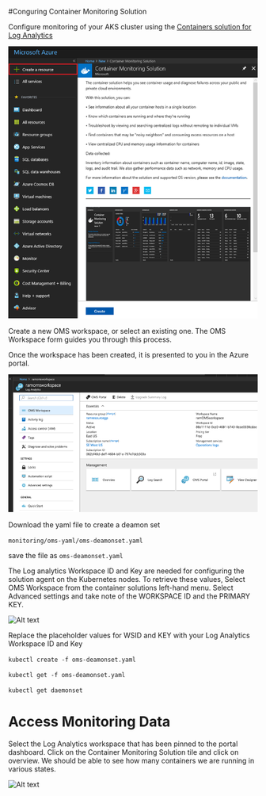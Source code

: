 #Conguring Container Monitoring Solution

Configure monitoring of your AKS cluster using the [Containers solution for Log Analytics](https://docs.microsoft.com/en-us/azure/log-analytics/log-analytics-containers)

![Alt text](/monitoring/images/CMS-1.png?raw=true "Container Monitoring Solution")

Create a new OMS workspace, or select an existing one. The OMS Workspace form guides you through this process.


Once the workspace has been created, it is presented to you in the Azure portal.

![Alt text](/monitoring/images/CMS-2.png?raw=true "OMS Workspace")

Download the yaml file to create a deamon set

```monitoring/oms-yaml/oms-deamonset.yaml```

save the file as ```oms-deamonset.yaml```

The Log analytics Workspace ID and Key are needed for configuring the solution agent on the Kubernetes nodes.
To retrieve these values, Select OMS Workspace from the container solutions left-hand menu. 
Select Advanced settings and take note of the WORKSPACE ID and the PRIMARY KEY.

![Alt text](/monitoring/images/CMS-3.png?raw=true "OMS Primary Key")

Replace the placeholder values for WSID and KEY with your Log Analytics Workspace ID and Key

```kubectl create -f oms-deamonset.yaml```

```kubectl get -f oms-deamonset.yaml```

```kubectl get daemonset```

# Access Monitoring Data
Select the Log Analytics workspace that has been pinned to the portal dashboard. Click on the Container Monitoring Solution tile and click on overview. 
We should be able to see how many containers we are running in various states.

![Alt text](/monitoring/images/CMS-4.png?raw=true "Containers Dashboard")





